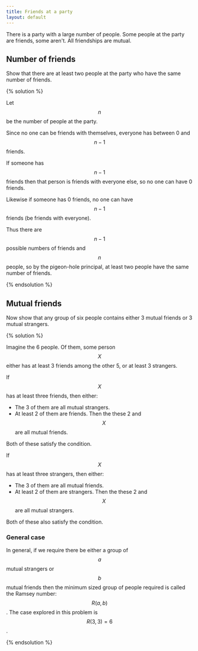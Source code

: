 ```yaml
---
title: Friends at a party
layout: default
---
```


There is a party with a large number of people. Some people at the party are
friends, some aren't. All friendships are mutual.

## Number of friends

Show that there are at least two people at the party who have the same number of
friends.

{% solution %}

Let $$n$$ be the number of people at the party.

Since no one can be friends with themselves, everyone has between 0 and $$n-1$$
friends.

If someone has $$n-1$$ friends then that person is friends with everyone else, so
no one can have 0 friends.

Likewise if someone has 0 friends, no one can have $$n-1$$ friends (be friends
with everyone).

Thus there are $$n-1$$ possible numbers of friends and $$n$$ people, so by the
pigeon-hole principal, at least two people have the same number of friends.

{% endsolution %}

## Mutual friends

Now show that any group of six people contains either 3 mutual friends or 3
mutual strangers.

{% solution %}

Imagine the 6 people. Of them, some person $$X$$ either has at least 3 friends
among the other 5, or at least 3 strangers.

If $$X$$ has at least three friends, then either:

* The 3 of them are all mutual strangers.
* At least 2 of them are friends. Then the these 2 and $$X$$ are all mutual friends.

Both of these satisfy the condition.

If $$X$$ has at least three strangers, then either:

* The 3 of them are all mutual friends.
* At least 2 of them are strangers. Then the these 2 and $$X$$ are all mutual strangers.

Both of these also satisfy the condition.

### General case

In general, if we require there be either a group of $$a$$ mutual strangers or
$$b$$ mutual friends then the minimum sized group of people required is called the
Ramsey number: $$R(a,b)$$. The case explored in this problem is $$R(3,3) = 6$$.

{% endsolution %}

